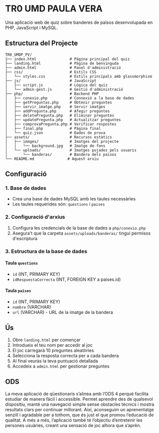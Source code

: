 
# TR0 UMD PAULA VERA

Una aplicació web de quiz sobre banderes de països desenvolupada en PHP, JavaScript i MySQL.

## Estructura del Projecte

```
TR0_UMDP_PV/
├── index.html               # Pàgina principal del quiz
├── landing.html             # Pàgina de benvinguda
├── admin.html               # Panel d'administració
├── css/                     # Estils CSS
│   └── styles.css           # Estils principals amb glassmorphism
├── js/                      # JavaScript
│   ├── script.js            # Lògica del quiz
│   └── admin-gest.js        # Gestió d'administració
├── php/                     # Backend PHP
│   ├── conexio.php          # Connexió a la base de dades
│   ├── getPreguntas.php     # Obtenir preguntes
│   ├── servir_imatge.php    # Servir imatges
│   ├── addPregunta.php      # Afegir preguntes
│   ├── deletePregunta.php   # Eliminar preguntes
│   ├── updatePregunta.php   # Actualitzar preguntes
│   ├── comprovaPregunta.php # Verificar respostes
│   ├── final.php            # Pàgina final
│   └── quiz.json            # Dades de prova
├── assets/                  # Recursos estàtics
│   ├── images/              # Imatges del projecte
│   │   └── background.jpg   # Imatge de fons
│   └── uploads/             # Imatges pujades pels usuaris
│       └── banderas/        # Bandera dels països
└── README.md               # Aquest arxiu
```



## Configuració

### 1. Base de dades
- Crea una base de dades MySQL amb les taules necessàries
- Les taules requerides són: `questions` i `paises`

### 2. Configuració d'arxius
1. Configura les credencials de la base de dades a `php/conexio.php`
2. Asegura't que la carpeta `assets/uploads/banderas/` tingui permisos d'escriptura

### 3. Estructura de la base de dades

#### Taula `questions`
- `id` (INT, PRIMARY KEY)
- `idRespuestaCorrecta` (INT, FOREIGN KEY a paises.id)

#### Taula `paises`
- `id` (INT, PRIMARY KEY)
- `nombre` (VARCHAR)
- `url` (VARCHAR) - URL de la imatge de la bandera

## Ús
1. Obre `landing.html` per començar
2. Introdueix el teu nom per accedir al joc
3. El joc carregarà 10 preguntes aleatòries
4. Selecciona la resposta correcta per a cada bandera
5. Al final veuràs la teva puntuació detallada
6. Accedeix a `admin.html` per gestionar preguntes

## ODS
La meva aplicació de qüestionaris s’alinea amb l’ODS 4 perquè facilita estudiar de manera fàcil i accessible. Permet aprendre des de qualsevol dispositiu, manté una navegació simple sense obstacles tècnics i mostra resultats clars per continuar millorant. Així, aconseguim un aprenentatge senzill i agradable per a tothom, que és just el que promou l’educació de qualitat. A més a més, l’aplicació també té l’objectiu d’entretenir les persones usuàries, creant una sensació de joc alhora que s’aprèn.